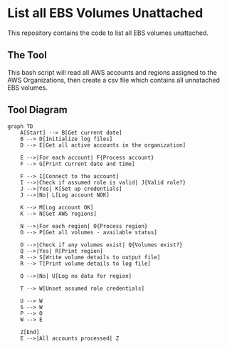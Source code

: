 # List all EBS Volumes Unattached

This repository contains the code to list all EBS volumes unattached. 

## The Tool

This bash script will read all AWS accounts and regions assigned to the AWS Organizations, then create a csv file which contains all unnatached EBS volumes.

## Tool Diagram

```mermaid
graph TD
    A[Start] --> B[Get current date]
    B --> D[Initialize log files]
    D --> E[Get all active accounts in the organization]
    
    E -->|For each account| F{Process account}
    F --> G[Print current date and time]
    
    F --> I[Connect to the account]
    I -->|Check if assumed role is valid| J{Valid role?}
    J -->|Yes| K[Set up credentials]
    J -->|No| L[Log account NOK]
    
    K --> M[Log account OK]
    K --> N[Get AWS regions]
    
    N -->|For each region| O{Process region}
    O --> P[Get all volumes - available status]
    
    O -->|Check if any volumes exist| Q{Volumes exist?}
    Q -->|Yes| R[Print region]
    R --> S[Write volume details to output file]
    R --> T[Print volume details to log file]
    
    Q -->|No| U[Log no data for region]
        
    T --> W[Unset assumed role credentials]
    
    U --> W
    S --> W
    P --> O
    W --> E
    
    Z[End]
    E -->|All accounts processed| Z

```